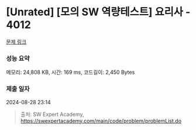 # [Unrated] [모의 SW 역량테스트] 요리사 - 4012 

[문제 링크](https://swexpertacademy.com/main/code/problem/problemDetail.do?contestProbId=AWIeUtVakTMDFAVH) 

### 성능 요약

메모리: 24,808 KB, 시간: 169 ms, 코드길이: 2,450 Bytes

### 제출 일자

2024-08-28 23:14



> 출처: SW Expert Academy, https://swexpertacademy.com/main/code/problem/problemList.do